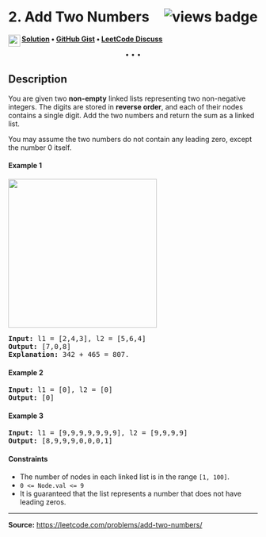 <h1>
2. Add Two Numbers
<img src="https://bit.ly/3M8IrZU" align="right" alt="views badge">
</h1>

<img src="https://git.io/JDE5D" height="24" align="left"><b><a href="https://bit.ly/3JL0nbs">Solution</a> • <a href="https://bit.ly/3KNvOTS">GitHub Gist</a> • <a href="https://bit.ly/3EmZFjJ">LeetCode Discuss</a></b>

<p align="center">• • •</p>

## Description

<p>
You are given two <b>non-empty</b> linked lists representing two non-negative integers. The digits are stored in <b>reverse order</b>, and each of their nodes contains a single digit. Add the two numbers and return the sum as a linked list.

You may assume the two numbers do not contain any leading zero, except the number 0 itself.
</p>

#### Example 1

<p>
<img src="https://assets.leetcode.com/uploads/2020/10/02/addtwonumber1.jpg" width="300" />
</p>

<pre>
<b>Input:</b> l1 = [2,4,3], l2 = [5,6,4]
<b>Output:</b> [7,0,8]
<b>Explanation:</b> 342 + 465 = 807.
</pre>

#### Example 2

<pre>
<b>Input:</b> l1 = [0], l2 = [0]
<b>Output:</b> [0]
</pre>

#### Example 3

<pre>
<b>Input:</b> l1 = [9,9,9,9,9,9,9], l2 = [9,9,9,9]
<b>Output:</b> [8,9,9,9,0,0,0,1]
</pre>

#### Constraints

<ul>
<li>The number of nodes in each linked list is in the range <code>[1, 100]</code>.</li>
<li><code>0 <= Node.val <= 9</code></li>
<li>It is guaranteed that the list represents a number that does not have leading zeros.</li>
</ul>

<hr>

<b>Source:</b> https://leetcode.com/problems/add-two-numbers/
